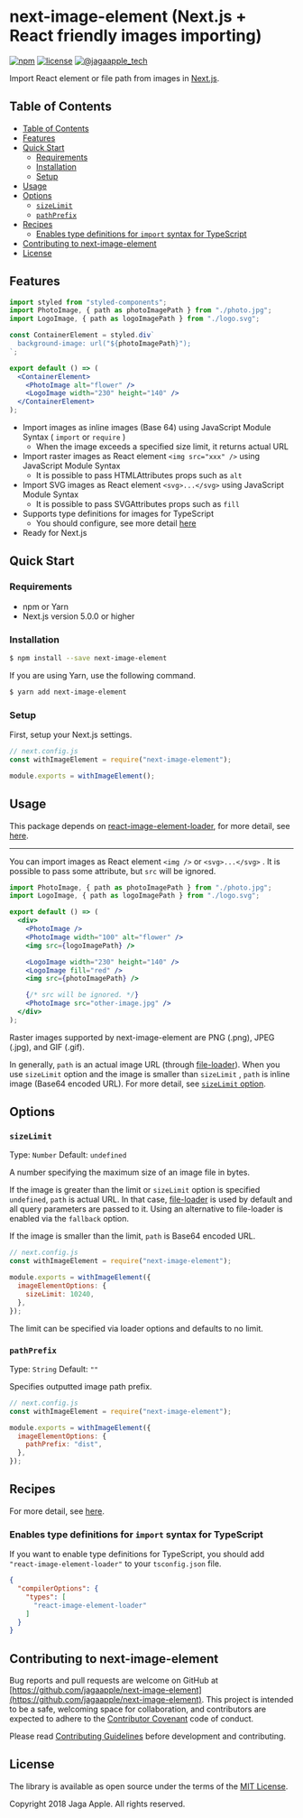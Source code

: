 <!-- ======================================================================================================================= -->
<!-- README                                                                                                                  -->
<!-- ======================================================================================================================= -->
# next-image-element (Next.js + React friendly images importing)

[![npm](https://img.shields.io/npm/v/next-image-element.svg)](https://www.npmjs.com/package/next-image-element)
[![license](https://img.shields.io/github/license/jagaapple/next-image-element.svg)](https://opensource.org/licenses/MIT)
[![@jagaapple_tech](https://img.shields.io/badge/contact-%40jagaapple_tech-blue.svg)](https://twitter.com/jagaapple_tech)

Import React element or file path from images in [Next.js](https://github.com/zeit/next.js).


## Table of Contents

<!-- TOC depthFrom:2 -->

- [Table of Contents](#table-of-contents)
- [Features](#features)
- [Quick Start](#quick-start)
  - [Requirements](#requirements)
  - [Installation](#installation)
  - [Setup](#setup)
- [Usage](#usage)
- [Options](#options)
  - [`sizeLimit`](#sizelimit)
  - [`pathPrefix`](#pathprefix)
- [Recipes](#recipes)
  - [Enables type definitions for `import` syntax for TypeScript](#enables-type-definitions-for-import-syntax-for-typescript)
- [Contributing to next-image-element](#contributing-to-next-image-element)
- [License](#license)

<!-- /TOC -->


## Features
```jsx
import styled from "styled-components";
import PhotoImage, { path as photoImagePath } from "./photo.jpg";
import LogoImage, { path as logoImagePath } from "./logo.svg";

const ContainerElement = styled.div`
  background-image: url("${photoImagePath}");
`;

export default () => (
  <ContainerElement>
    <PhotoImage alt="flower" />
    <LogoImage width="230" height="140" />
  </ContainerElement>
);
```

- Import images as inline images (Base 64) using JavaScript Module Syntax ( `import` or `require` )
  - When the image exceeds a specified size limit, it returns actual URL
- Import raster images as React element `<img src="xxx" />` using JavaScript Module Syntax
  - It is possible to pass HTMLAttributes props such as `alt`
- Import SVG images as React element `<svg>...</svg>` using JavaScript Module Syntax
  - It is possible to pass SVGAttributes props such as `fill`
- Supports type definitions for images for TypeScript
  - You should configure, see more detail [here](#enables-type-definitions-for-import-syntax-for-typescript)
- Ready for Next.js


## Quick Start
### Requirements
- npm or Yarn
- Next.js version 5.0.0 or higher

### Installation

```bash
$ npm install --save next-image-element
```

If you are using Yarn, use the following command.

```bash
$ yarn add next-image-element
```

### Setup
First, setup your Next.js settings.

```js
// next.config.js
const withImageElement = require("next-image-element");

module.exports = withImageElement();
```


## Usage
This package depends on [react-image-element-loader](https://github.com/jagaapple/react-image-element-loader), for more detail,
see [here](https://github.com/jagaapple/react-image-element-loader#usage).

---

You can import images as React element `<img />` or `<svg>...</svg>` . It is possible to pass some attribute, but `src`
will be ignored.

```jsx
import PhotoImage, { path as photoImagePath } from "./photo.jpg";
import LogoImage, { path as logoImagePath } from "./logo.svg";

export default () => (
  <div>
    <PhotoImage />
    <PhotoImage width="100" alt="flower" />
    <img src={logoImagePath} />

    <LogoImage width="230" height="140" />
    <LogoImage fill="red" />
    <img src={photoImagePath} />

    {/* src will be ignored. */}
    <PhotoImage src="other-image.jpg" />
  </div>
);
```

Raster images supported by next-image-element are PNG (.png), JPEG (.jpg), and GIF (.gif).

In generally, `path` is an actual image URL (through [file-loader](https://github.com/webpack-contrib/file-loader)). When you
use `sizeLimit` option and the image is smaller than `sizeLimit` , `path` is inline image (Base64 encoded URL). For more detail,
see [`sizeLimit` option](#sizelimit).


## Options
### `sizeLimit`
Type: `Number` Default: `undefined`

A number specifying the maximum size of an image file in bytes.

If the image is greater than the limit or `sizeLimit` option is specified `undefined`, `path` is actual URL. In that case,
[file-loader](https://github.com/webpack-contrib/file-loader) is used by default and all query parameters are passed to it.
Using an alternative to file-loader is enabled via the `fallback` option.

If the image is smaller than the limit, `path` is Base64 encoded URL.

```js
// next.config.js
const withImageElement = require("next-image-element");

module.exports = withImageElement({
  imageElementOptions: {
    sizeLimit: 10240,
  },
});
```

The limit can be specified via loader options and defaults to no limit.

### `pathPrefix`
Type: `String` Default: `""`

Specifies outputted image path prefix.

```js
// next.config.js
const withImageElement = require("next-image-element");

module.exports = withImageElement({
  imageElementOptions: {
    pathPrefix: "dist",
  },
});
```


## Recipes
For more detail, see [here](https://github.com/jagaapple/react-image-element-loader#recipes).

### Enables type definitions for `import` syntax for TypeScript
If you want to enable type definitions for TypeScript, you should add `"react-image-element-loader"` to your `tsconfig.json`
file.

```json
{
  "compilerOptions": {
    "types": [
      "react-image-element-loader"
    ]
  }
}
```


## Contributing to next-image-element
Bug reports and pull requests are welcome on GitHub at
[https://github.com/jagaapple/next-image-element](https://github.com/jagaapple/next-image-element). This project
is intended to be a safe, welcoming space for collaboration, and contributors are expected to adhere to the
[Contributor Covenant](http://contributor-covenant.org) code of conduct.

Please read [Contributing Guidelines](./.github/CONTRIBUTING.md) before development and contributing.


## License
The library is available as open source under the terms of the [MIT License](http://opensource.org/licenses/MIT).

Copyright 2018 Jaga Apple. All rights reserved.

